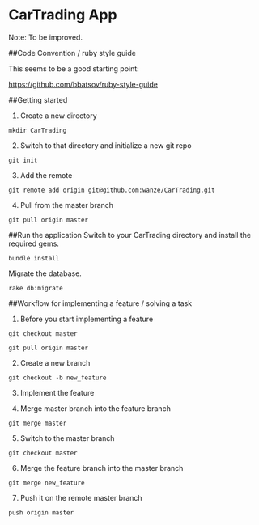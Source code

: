 CarTrading App
==============

Note: To be improved.


##Code Convention / ruby style guide

This seems to be a good starting point: 

https://github.com/bbatsov/ruby-style-guide


##Getting started

1) Create a new directory

`
mkdir CarTrading
`

2) Switch to that directory and initialize a new git repo

`
git init
`

3) Add the remote

`
git remote add origin git@github.com:wanze/CarTrading.git
`

4) Pull from the master branch

`
git pull origin master
`

##Run the application
Switch to your CarTrading directory and install the required gems.

`
bundle install
`

Migrate the database.

`
rake db:migrate
`


##Workflow for implementing a feature / solving a task
1) Before you start implementing a feature

`
git checkout master
`

`
git pull origin master
`

2) Create a new branch

`
git checkout -b new_feature
`

3) Implement the feature

4) Merge master branch into the feature branch

`
git merge master
`

5) Switch to the master branch

`
git checkout master
`

6) Merge the feature branch into the master branch

`
git merge new_feature
`

7) Push it on the remote master branch

`
push origin master
`

